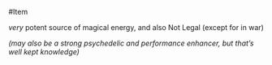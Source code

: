 #Item 

*very* potent source of magical energy, and also Not Legal (except for in war) 

*(may also be a strong psychedelic and performance enhancer, but that’s well kept knowledge)*
